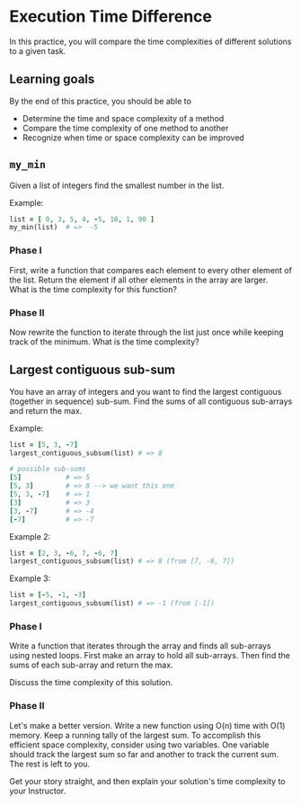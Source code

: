 # Execution Time Difference

In this practice, you will compare the time complexities of different solutions
to a given task.

## Learning goals

By the end of this practice, you should be able to

- Determine the time and space complexity of a method
- Compare the time complexity of one method to another
- Recognize when time or space complexity can be improved

## `my_min`

Given a list of integers find the smallest number in the list.

Example:

```ruby
list = [ 0, 3, 5, 4, -5, 10, 1, 90 ]
my_min(list)  # =>  -5
```

### Phase I

First, write a function that compares each element to every other element of the
list. Return the element if all other elements in the array are larger.  
What is the time complexity for this function?

### Phase II

Now rewrite the function to iterate through the list just once while keeping
track of the minimum. What is the time complexity?

## Largest contiguous sub-sum

You have an array of integers and you want to find the largest contiguous
(together in sequence) sub-sum. Find the sums of all contiguous sub-arrays and
return the max.

Example:

```ruby
list = [5, 3, -7]
largest_contiguous_subsum(list) # => 8

# possible sub-sums
[5]           # => 5
[5, 3]        # => 8 --> we want this one
[5, 3, -7]    # => 1
[3]           # => 3
[3, -7]       # => -4
[-7]          # => -7
```

Example 2:

```ruby
list = [2, 3, -6, 7, -6, 7]
largest_contiguous_subsum(list) # => 8 (from [7, -6, 7])
```

Example 3:

```ruby
list = [-5, -1, -3]
largest_contiguous_subsum(list) # => -1 (from [-1])
```

### Phase I

Write a function that iterates through the array and finds all sub-arrays using
nested loops. First make an array to hold all sub-arrays. Then find the sums of
each sub-array and return the max.

Discuss the time complexity of this solution.

### Phase II

Let's make a better version. Write a new function using O(n) time with O(1)
memory. Keep a running tally of the largest sum. To accomplish this efficient
space complexity, consider using two variables. One variable should track the
largest sum so far and another to track the current sum. The rest is left to
you.

Get your story straight, and then explain your solution's time complexity to
your Instructor.